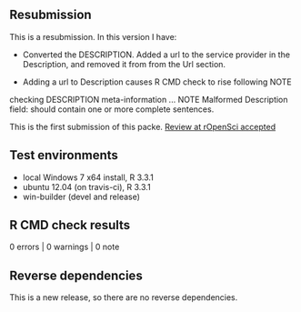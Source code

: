 ## Resubmission
This is a resubmission. In this version I have:

* Converted the DESCRIPTION. Added a url to the service provider in the Description, and removed it from from the Url section.

* Adding a url to Description causes R CMD check to rise following NOTE

checking DESCRIPTION meta-information ... NOTE
Malformed Description field: should contain one or more complete sentences.


This is the first submission of this packe.
[Review at rOpenSci accepted](https://github.com/ropensci/onboarding/issues/72)

## Test environments
* local Windows 7 x64 install, R 3.3.1
* ubuntu 12.04 (on travis-ci), R 3.3.1
* win-builder (devel and release)

## R CMD check results

0 errors | 0 warnings | 0 note

## Reverse dependencies

This is a new release, so there are no reverse dependencies.

